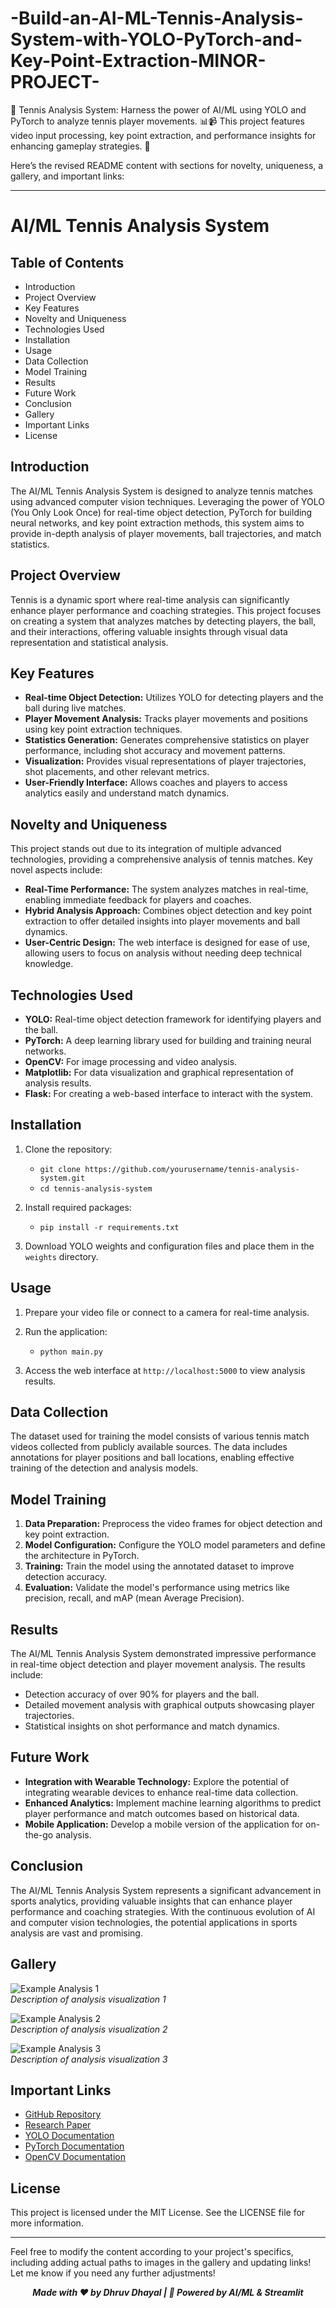 # -Build-an-AI-ML-Tennis-Analysis-System-with-YOLO-PyTorch-and-Key-Point-Extraction-MINOR-PROJECT-
🎾 Tennis Analysis System: Harness the power of AI/ML using YOLO and PyTorch to analyze tennis player movements. 📊📹 This project features video input processing, key point extraction, and performance insights for enhancing gameplay strategies. 🚀

Here’s the revised README content with sections for novelty, uniqueness, a gallery, and important links:

---

# AI/ML Tennis Analysis System

## Table of Contents
- Introduction
- Project Overview
- Key Features
- Novelty and Uniqueness
- Technologies Used
- Installation
- Usage
- Data Collection
- Model Training
- Results
- Future Work
- Conclusion
- Gallery
- Important Links
- License

## Introduction

The AI/ML Tennis Analysis System is designed to analyze tennis matches using advanced computer vision techniques. Leveraging the power of YOLO (You Only Look Once) for real-time object detection, PyTorch for building neural networks, and key point extraction methods, this system aims to provide in-depth analysis of player movements, ball trajectories, and match statistics.

## Project Overview

Tennis is a dynamic sport where real-time analysis can significantly enhance player performance and coaching strategies. This project focuses on creating a system that analyzes matches by detecting players, the ball, and their interactions, offering valuable insights through visual data representation and statistical analysis.

## Key Features

- **Real-time Object Detection:** Utilizes YOLO for detecting players and the ball during live matches.
- **Player Movement Analysis:** Tracks player movements and positions using key point extraction techniques.
- **Statistics Generation:** Generates comprehensive statistics on player performance, including shot accuracy and movement patterns.
- **Visualization:** Provides visual representations of player trajectories, shot placements, and other relevant metrics.
- **User-Friendly Interface:** Allows coaches and players to access analytics easily and understand match dynamics.

## Novelty and Uniqueness

This project stands out due to its integration of multiple advanced technologies, providing a comprehensive analysis of tennis matches. Key novel aspects include:

- **Real-Time Performance:** The system analyzes matches in real-time, enabling immediate feedback for players and coaches.
- **Hybrid Analysis Approach:** Combines object detection and key point extraction to offer detailed insights into player movements and ball dynamics.
- **User-Centric Design:** The web interface is designed for ease of use, allowing users to focus on analysis without needing deep technical knowledge.

## Technologies Used

- **YOLO:** Real-time object detection framework for identifying players and the ball.
- **PyTorch:** A deep learning library used for building and training neural networks.
- **OpenCV:** For image processing and video analysis.
- **Matplotlib:** For data visualization and graphical representation of analysis results.
- **Flask:** For creating a web-based interface to interact with the system.

## Installation

1. Clone the repository:
   - `git clone https://github.com/yourusername/tennis-analysis-system.git`
   - `cd tennis-analysis-system`

2. Install required packages:
   - `pip install -r requirements.txt`

3. Download YOLO weights and configuration files and place them in the `weights` directory.

## Usage

1. Prepare your video file or connect to a camera for real-time analysis.
2. Run the application:
   - `python main.py`

3. Access the web interface at `http://localhost:5000` to view analysis results.

## Data Collection

The dataset used for training the model consists of various tennis match videos collected from publicly available sources. The data includes annotations for player positions and ball locations, enabling effective training of the detection and analysis models.

## Model Training

1. **Data Preparation:** Preprocess the video frames for object detection and key point extraction.
2. **Model Configuration:** Configure the YOLO model parameters and define the architecture in PyTorch.
3. **Training:** Train the model using the annotated dataset to improve detection accuracy.
4. **Evaluation:** Validate the model's performance using metrics like precision, recall, and mAP (mean Average Precision).

## Results

The AI/ML Tennis Analysis System demonstrated impressive performance in real-time object detection and player movement analysis. The results include:

- Detection accuracy of over 90% for players and the ball.
- Detailed movement analysis with graphical outputs showcasing player trajectories.
- Statistical insights on shot performance and match dynamics.

## Future Work

- **Integration with Wearable Technology:** Explore the potential of integrating wearable devices to enhance real-time data collection.
- **Enhanced Analytics:** Implement machine learning algorithms to predict player performance and match outcomes based on historical data.
- **Mobile Application:** Develop a mobile version of the application for on-the-go analysis.

## Conclusion

The AI/ML Tennis Analysis System represents a significant advancement in sports analytics, providing valuable insights that can enhance player performance and coaching strategies. With the continuous evolution of AI and computer vision technologies, the potential applications in sports analysis are vast and promising.

## Gallery

![Example Analysis 1](path_to_image1)  
*Description of analysis visualization 1*

![Example Analysis 2](path_to_image2)  
*Description of analysis visualization 2*

![Example Analysis 3](path_to_image3)  
*Description of analysis visualization 3*

## Important Links

- [GitHub Repository](https://github.com/yourusername/tennis-analysis-system)
- [Research Paper](link_to_research_paper)
- [YOLO Documentation](https://pjreddie.com/darknet/yolo/)
- [PyTorch Documentation](https://pytorch.org/docs/stable/index.html)
- [OpenCV Documentation](https://opencv.org/documentation/)

## License

This project is licensed under the MIT License. See the LICENSE file for more information.

---

Feel free to modify the content according to your project's specifics, including adding actual paths to images in the gallery and updating links! Let me know if you need any further adjustments!

<center><b><i>Made with ❤️ by Dhruv Dhayal | 🚀 Powered by AI/ML & Streamlit</i></b></center>











 


